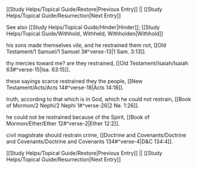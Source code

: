[[Study Helps/Topical Guide/Restore|Previous Entry]]  ||  [[Study Helps/Topical Guide/Resurrection|Next Entry]]

 See also [[Study Helps/Topical Guide/Hinder|Hinder]]; [[Study Helps/Topical Guide/Withhold, Withheld, Withholden|Withhold]]

 his sons made themselves vile, and he restrained them not, [[Old Testament/1 Samuel/1 Samuel 3#^verse-13|1 Sam. 3:13]].

 thy mercies toward me? are they restrained, [[Old Testament/Isaiah/Isaiah 63#^verse-15|Isa. 63:15]].

 these sayings scarce restrained they the people, [[New Testament/Acts/Acts 14#^verse-18|Acts 14:18]].

 truth, according to that which is in God, which he could not restrain, [[Book of Mormon/2 Nephi/2 Nephi 1#^verse-26|2 Ne. 1:26]].

 he could not be restrained because of the Spirit, [[Book of Mormon/Ether/Ether 12#^verse-2|Ether 12:2]].

 civil magistrate should restrain crime, [[Doctrine and Covenants/Doctrine and Covenants/Doctrine and Covenants 134#^verse-4|D&C 134:4]].

[[Study Helps/Topical Guide/Restore|Previous Entry]]  ||  [[Study Helps/Topical Guide/Resurrection|Next Entry]]